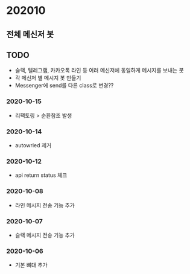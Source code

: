 # 202010

## 전체 메신저 봇

## TODO 
- 슬랙, 텔레그램, 카카오톡 라인 등 여러 메신저에 동일하게 메시지를 보내는 봇
- 각 메신저 별 메시지 봇 만들기
- Messenger에 send를 다른 class로 변경??

### 2020-10-15
- 리팩토링 > 순환참조 발생

### 2020-10-14
- autowried 제거

### 2020-10-12
- api return status 체크

### 2020-10-08
- 라인 메시지 전송 기능 추가

### 2020-10-07
- 슬랙 메시지 전송 기능 추가

### 2020-10-06
- 기본 뼈대 추가

